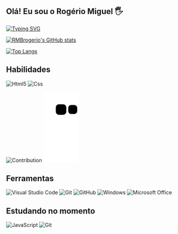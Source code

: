 
## Olá! Eu sou o Rogério Miguel 🖐️

[![Typing SVG](https://readme-typing-svg.herokuapp.com/?color=5568fe&size=20&=true&vCenter=true&width=1000&lines=Engenheiro+de+Software+/+Engenheiro+da+computação)](https://git.io/typing-svg)

[![RMBrogerio's GitHub stats](https://github-readme-stats.vercel.app/api?username=RMBrogerio&show_icons=true&theme=dark)](https://github.com/anuraghazra/github-readme-stats)

[![Top Langs](https://github-readme-stats.vercel.app/api/top-langs/?username=RMBrogerio&layout=compact&theme=dark)](https://github.com/anuraghazra/github-readme-stats)

## Habilidades
![Html5](https://img.shields.io/badge/Html5-E34F26?style=for-the-badge&logo=html5&logoColor=white)
![Css](https://img.shields.io/badge/Css-3776AB?style=for-the-badge&logo=css&logoColor=white)


![Contribution](https://activity-graph.herokuapp.com/graph?username=RMBrogerio&theme=gotham&hide_border=true&area=true)
![snake gif](https://github.com/RMBrogerio/RMBrogerio/blob/output/github-contribution-grid-snake.svg)

## Ferramentas
![Visual Studio Code](https://img.shields.io/badge/Visual_Studio-0065fd?style=for-the-badge&logo=visual%20studio&logoColor=white)
![Git](https://img.shields.io/badge/Git-e34f26?style=for-the-badge&logo=git&logoColor=white)
![GitHub](https://img.shields.io/badge/GitHub-000000?style=for-the-badge&logo=github&logoColor=white)
![Windows](https://img.shields.io/badge/Windows-ffffff?style=for-the-badge&logo=windows&logoColor=black)
![Microsoft Office](https://img.shields.io/badge/Microsoft_Office-e34f26?style=for-the-badge&logo=microsoft-office&logoColor=white)

## Estudando no momento
![JavaScript](https://img.shields.io/badge/JavaScript-F7DF1E?style=for-the-badge&logo=javascript&logoColor=black)
![Git](https://img.shields.io/badge/Git-e34f26?style=for-the-badge&logo=git&logoColor=white)




<!--<div style="display: inline_block">
  <img align="center" alt="html5" src="https://img.shields.io/badge/HTML5-E34F26?style=for-the-badge&logo=html5&logoColor=white" />
  <img align="center" alt="css" src="https://img.shields.io/badge/CSS3-1572B6?style=for-the-badge&logo=css3&logoColor=white" />
  <img align="center" alt="js" src="https://img.shields.io/badge/JavaScript-F7DF1E?style=for-the-badge&logo=javascript&logoColor=black" />
  <img align="center" alt="ts" src="https://img.shields.io/badge/TypeScript-007ACC?style=for-the-badge&logo=typescript&logoColor=white" />
  <img align="center" alt="react" src="https://img.shields.io/badge/React-20232A?style=for-the-badge&logo=react&logoColor=61DAFB" />
  <img align="center" alt="nodejs" src="https://img.shields.io/badge/Node.js-43853D?style=for-the-badge&logo=node.js&logoColor=white" />
</div><br/>

<!-- <div> 
  <a href="https://www.youtube.com/channel/UC_-uuuZbY0AAt9CViNzvc-Q" target="_blank"><img src="https://img.shields.io/badge/YouTube-FF0000?style=for-the-badge&logo=youtube&logoColor=white" target="_blank"></a>
  <a href="https://instagram.com/rafaballerini" target="_blank"><img src="https://img.shields.io/badge/-Instagram-%23E4405F?style=for-the-badge&logo=instagram&logoColor=white" target="_blank"></a>
  <a href="https://www.twitch.tv/rafaballerinii" target="_blank"><img src="https://img.shields.io/badge/Twitch-9146FF?style=for-the-badge&logo=twitch&logoColor=white" target="_blank"></a>
  
 ## Repositórios Principais
[![Readme Card](https://github-readme-stats.vercel.app/api/pin/?username=RMBrogerio&repo=jogo-da-forca&theme=dark)](https://github.com/RMBrogerio/jogo-da-forca)
